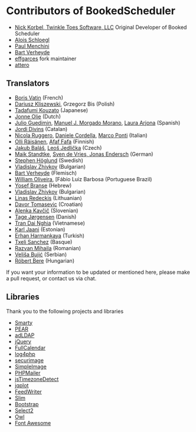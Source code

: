 # Contributors of BookedScheduler
- [Nick Korbel, Twinkle Toes Software, LLC](https://www.twinkletoessoftware.com/services/) Original Developer of Booked Scheduler
- [Alois Schloegl](#)
- [Paul Menchini](#)
- [Bart Verheyde](mailto:bart.verheyde@ugent.be)
- [effgarces](https://github.com/effgarces) fork maintainer
- [attero](https://github.com/apfelchips)

## Translators
- [Boris Vatin](#) (French)
- [Dariusz Kliszewski](#), Grzegorz Bis (Polish)
- [Tadafumi Kouzato](#) (Japanese)
- [Jonne Olie](#) (Dutch)
- [Julio Guedimin](#), [Manuel J. Morgado Morano](#), [Laura Arjona](#) (Spanish)
- [Jordi Divins](#) (Catalan)
- [Nicola Ruggero](#), [Daniele Cordella](), [Marco Ponti]() (Italian)
- [Olli Räisänen](#), [Afaf Fafa]() (Finnish)
- [Jakub Baláš](#), [Leoš Jedlička]() (Czech)
- [Maik Standtke](#), [Sven de Vries, Jonas Endersch]() (German)
- [Stephen Höglund](#) (Swedish)
- [Vladislav Zhivkov](#) (Bulgarian)
- [Bart Verheyde](#) (Flemisch)
- [William Oliveira](#), [Fábio Luiz Barbosa (Portuguese Brazil)
- [Yosef Branse](#) (Hebrew)
- [Vladislav Zhivkov](#) (Bulgarian)
- [Linas Redeckis](#) (Lithuanian)
- [Davor Tomasevic](#) (Croatian)
- [Alenka Kavčič](mailto:alenka.kavcic@fri.uni-lj.si) (Slovenian)
- [Tage Jørgensen](#) (Danish)
- [Tran Dai Nghia](#) (Vietnamese)
- [Karl Jaani](#) (Estonian)
- [Erhan Harmankaya](#) (Turkish)
- [Txeli Sanchez](#) (Basque)
- [Razvan Mihaila](#) (Romanian)
- [Veliša Bujić](#) (Serbian)
- [Róbert Bere](#) (Hungarian)

If you want your information to be updated or mentioned here, please make a pull request, or contact us via chat. 

## Libraries

Thank you to the following projects and libraries
- [Smarty](#)
- [PEAR](#)
- [adLDAP](#)
- [jQuery](#)
- [FullCalendar](#)
- [log4php](#)
- [securimage](#)
- [SimpleImage](#)
- [PHPMailer](#)
- [jsTimezoneDetect](#)
- [jqplot](#)
- [FeedWriter](#)
- [Slim](#)
- [Bootstrap](#)
- [Select2](#)
- [Owl](#)
- [Font Awesome](#)
